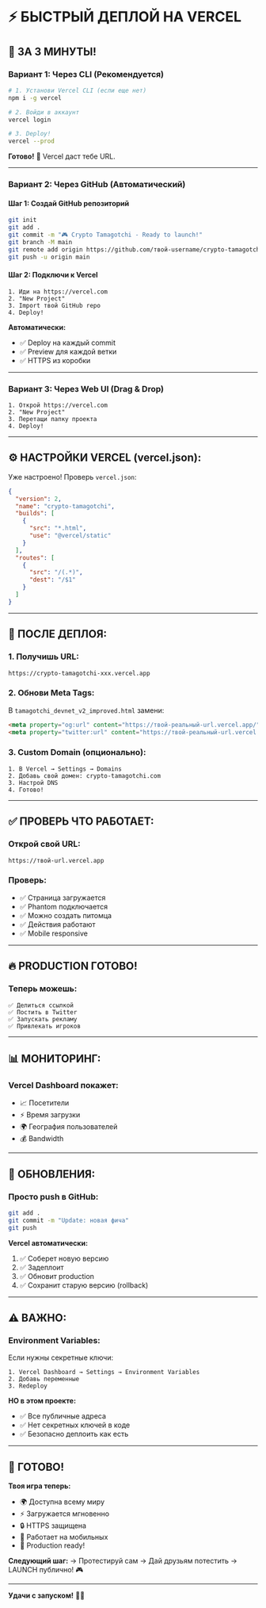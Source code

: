 # ⚡ БЫСТРЫЙ ДЕПЛОЙ НА VERCEL

## 🚀 ЗА 3 МИНУТЫ!

### **Вариант 1: Через CLI (Рекомендуется)**

```bash
# 1. Установи Vercel CLI (если еще нет)
npm i -g vercel

# 2. Войди в аккаунт
vercel login

# 3. Deploy!
vercel --prod
```

**Готово!** 🎉 Vercel даст тебе URL.

---

### **Вариант 2: Через GitHub (Автоматический)**

#### Шаг 1: Создай GitHub репозиторий
```bash
git init
git add .
git commit -m "🎮 Crypto Tamagotchi - Ready to launch!"
git branch -M main
git remote add origin https://github.com/твой-username/crypto-tamagotchi.git
git push -u origin main
```

#### Шаг 2: Подключи к Vercel
```
1. Иди на https://vercel.com
2. "New Project"
3. Import твой GitHub repo
4. Deploy!
```

**Автоматически:**
- ✅ Deploy на каждый commit
- ✅ Preview для каждой ветки
- ✅ HTTPS из коробки

---

### **Вариант 3: Через Web UI (Drag & Drop)**

```
1. Открой https://vercel.com
2. "New Project"
3. Перетащи папку проекта
4. Deploy!
```

---

## ⚙️ **НАСТРОЙКИ VERCEL (vercel.json):**

Уже настроено! Проверь `vercel.json`:

```json
{
  "version": 2,
  "name": "crypto-tamagotchi",
  "builds": [
    {
      "src": "*.html",
      "use": "@vercel/static"
    }
  ],
  "routes": [
    {
      "src": "/(.*)",
      "dest": "/$1"
    }
  ]
}
```

---

## 📝 **ПОСЛЕ ДЕПЛОЯ:**

### 1. Получишь URL:
```
https://crypto-tamagotchi-xxx.vercel.app
```

### 2. Обнови Meta Tags:
В `tamagotchi_devnet_v2_improved.html` замени:
```html
<meta property="og:url" content="https://твой-реальный-url.vercel.app/">
<meta property="twitter:url" content="https://твой-реальный-url.vercel.app/">
```

### 3. Custom Domain (опционально):
```
1. В Vercel → Settings → Domains
2. Добавь свой домен: crypto-tamagotchi.com
3. Настрой DNS
4. Готово!
```

---

## ✅ **ПРОВЕРЬ ЧТО РАБОТАЕТ:**

### Открой свой URL:
```
https://твой-url.vercel.app
```

### Проверь:
- ✅ Страница загружается
- ✅ Phantom подключается
- ✅ Можно создать питомца
- ✅ Действия работают
- ✅ Mobile responsive

---

## 🔥 **PRODUCTION ГОТОВО!**

### Теперь можешь:
```
✅ Делиться ссылкой
✅ Постить в Twitter
✅ Запускать рекламу
✅ Привлекать игроков
```

---

## 📊 **МОНИТОРИНГ:**

### Vercel Dashboard покажет:
- 📈 Посетители
- ⚡ Время загрузки
- 🌍 География пользователей
- 💰 Bandwidth

---

## 🎯 **ОБНОВЛЕНИЯ:**

### Просто push в GitHub:
```bash
git add .
git commit -m "Update: новая фича"
git push
```

**Vercel автоматически:**
1. ✅ Соберет новую версию
2. ✅ Задеплоит
3. ✅ Обновит production
4. ✅ Сохранит старую версию (rollback)

---

## ⚠️ **ВАЖНО:**

### Environment Variables:
Если нужны секретные ключи:
```
1. Vercel Dashboard → Settings → Environment Variables
2. Добавь переменные
3. Redeploy
```

**НО в этом проекте:**
- ✅ Все публичные адреса
- ✅ Нет секретных ключей в коде
- ✅ Безопасно деплоить как есть

---

## 🎉 **ГОТОВО!**

**Твоя игра теперь:**
- 🌍 Доступна всему миру
- ⚡ Загружается мгновенно
- 🔒 HTTPS защищена
- 📱 Работает на мобильных
- 🚀 Production ready!

**Следующий шаг:**
→ Протестируй сам
→ Дай друзьям потестить
→ LAUNCH публично! 🎮

---

**Удачи с запуском!** 💎🚀






